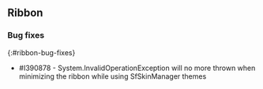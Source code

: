 ## Ribbon

### Bug fixes
{:#ribbon-bug-fixes}

* \#I390878 - System.InvalidOperationException will no more thrown when minimizing the ribbon while using SfSkinManager themes   